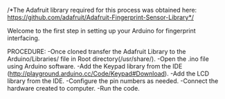 /*The Adafruit library required for this process was obtained here: https://github.com/adafruit/Adafruit-Fingerprint-Sensor-Library*/

Welcome to the first step in setting up your Arduino for fingerprint interfacing. 

PROCEDURE:
-Once cloned transfer the Adafruit Library to the Arduino/Libraries/ file in Root directory(/usr/share/).
-Open the .ino file using Arduino software.
-Add the Keypad library from the IDE (http://playground.arduino.cc/Code/Keypad#Download).
-Add the LCD library from the IDE.
-Configure the pin numbers as needed.
-Connect the hardware created to computer.
-Run the code.
